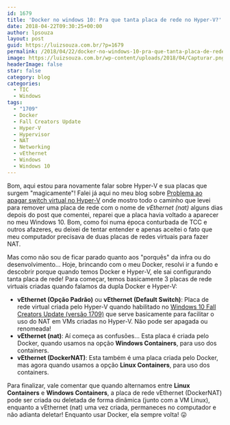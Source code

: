 ```yaml
---
id: 1679
title: 'Docker no windows 10: Pra que tanta placa de rede no Hyper-V?'
date: 2018-04-22T09:30:25+00:00
author: lpsouza
layout: post
guid: https://luizsouza.com.br/?p=1679
permalink: /2018/04/22/docker-no-windows-10-pra-que-tanta-placa-de-rede-no-hyper-v/
image: https://luizsouza.com.br/wp-content/uploads/2018/04/Capturar.png
headerImage: false
star: false
category: blog
categories:
  - TIC
  - Windows
tags:
  - "1709"
  - Docker
  - Fall Creators Update
  - Hyper-V
  - Hypervisor
  - NAT
  - Networking
  - vEthernet
  - Windows
  - Windows 10
---
```

Bom, aqui estou para novamente falar sobre Hyper-V e sua placas que surgem "magicamente"! Falei já aqui no meu blog sobre [Problema ao apagar switch virtual no Hyper-V](https://luizsouza.com.br/2017/12/13/problema-ao-apagar-switch-virtual-no-hyper-v-resolvido/) onde mostro todo o caminho que levei para remover uma placa de rede com o nome de _vEthernet (nat)_ alguns dias depois do post que comentei, reparei que a placa havia voltado a aparecer no meu Windows 10. Bom, como foi numa época conturbada de TCC e outros afazeres, eu deixei de tentar entender e apenas aceitei o fato que meu computador precisava de duas placas de redes virtuais para fazer NAT.

Mas como não sou de ficar parado quanto aos "porquês" da infra ou do desenvolvimento... Hoje, brincando com o meu Docker, resolvi ir a fundo e descobrir porque quando temos Docker e Hyper-V, ele sai configurando tanta placa de rede! Para começar, temos basicamente 3 placas de rede virtuais criadas quando falamos da dupla Docker e Hyper-V:

* **vEthernet (Opção Padrão)** ou **vEthernet (Default Switch)**: Placa de rede virtual criada pelo Hyper-V quando habilitado no [Windows 10 Fall Creators Update (versão 1709)](https://blogs.technet.microsoft.com/virtualization/2017/11/13/whats-new-in-hyper-v-for-windows-10-fall-creators-update/) que serve basicamente para facilitar o uso do NAT em VMs criadas no Hyper-V. Não pode ser apagada ou renomeada!
* **vEthernet (nat)**: Aí começa as confusões... Esta placa é criada pelo Docker, quando usamos na opção **Windows Containers**, para uso dos containers.
* **vEthernet (DockerNAT)**: Esta também é uma placa criada pelo Docker, mas agora quando usamos a opção **Linux Containers**, para uso dos containers.

Para finalizar, vale comentar que quando alternamos entre **Linux Containers** e **Windows Containers**, a placa de rede vEthernet (DockerNAT) pode ser criada ou deletada de forma dinâmica (junto com a VM Linux), enquanto a vEthernet (nat) uma vez criada, permaneces no computador e não adianta deletar! Enquanto usar Docker, ela sempre volta! 😛

